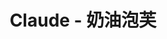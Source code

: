 ---
home: true
icon: house
title: Claude - 奶油泡芙
heroImage: /logo.svg
bgImage: https://theme-hope-assets.vuejs.press/bg/6-light.svg
bgImageDark: https://theme-hope-assets.vuejs.press/bg/6-dark.svg
bgImageStyle:
  background-attachment: fixed
heroText: Claude - 奶油泡芙
tagline: Claude AI 大语言模型AI聊天中文社区
actions:
  - text: 快速上手
    icon: lightbulb
    link: ./beginner/introduction.html
    type: primary

  - text: 教程指北
    link: ./TutorialGuide.html

highlights:
  - header: 教程介绍
    description: 本教材由 Discord 社区：奶油泡芙 提供，划到页面底部，加入我们
    image: /assets/image/advanced.svg
    bgImage: https://theme-hope-assets.vuejs.press/bg/3-light.svg
    bgImageDark: https://theme-hope-assets.vuejs.press/bg/3-dark.svg
    features:
      - title: 入门教程
        icon: line-md:confirm
        details: 新手入门利用酒馆使用Claude（搭建酒馆到能玩上）
        link: ./beginner/

      - title: 进阶教程
        icon: line-md:chevron-small-double-up
        details: 了解更多让你的使用体验更加舒适的操作（角色卡写作，预设写作，提示词工程，插件制作等等）
        link: ./professional/

      # - title: Claude API
      #   icon: code
      #   details: 通过 API 将 Claude 强大的功能集成到你的应用中
      #   link: ./api/

  - header: 加入我们
    description: 我们的社区
    image: humbleicons:arrow-side-join-main
    bgImage: https://theme-hope-assets.vuejs.press/bg/2-light.svg
    bgImageDark: https://theme-hope-assets.vuejs.press/bg/2-dark.svg
    bgImageStyle:
      background-repeat: repeat
      background-size: initial
    features:
      - title: QQ 频道
        icon: mingcute:qq-line
        details: 小水的天地大爱一家盟
        link: https://pd.qq.com/s/42s5sfj1v

      - title: Discord
        icon: line-md:discord
        details: 奶油泡芙
        link: https://discord.gg/5V2nrzxj47

copyright: Copyright © 2025-present Claude 奶油泡芙
footer: 使用 <a href="https://theme-hope.vuejs.press/zh/" target="_blank">VuePress Theme Hope</a> 主题 | MIT 协议
---